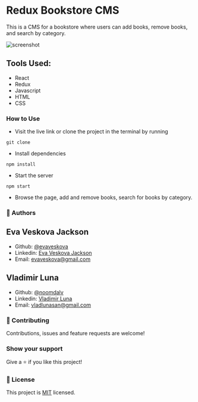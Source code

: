 # Redux Bookstore CMS
This is a CMS for a bookstore where users can add books, remove books, and search by category.

![screenshot](./src/preview.png)

## Tools Used:
- React
- Redux
- Javascript
-	HTML
- CSS

### How to Use
* Visit the live link or clone the project in the terminal by running
```
git clone
```
* Install dependencies
```
npm install
```
* Start the server
```
npm start
```
* Browse the page, add and remove books, search for books by category.

### 👤 Authors
## Eva Veskova Jackson
- Github: [@evaveskova](https://github.com/evaveskova)
- Linkedin: [Eva Veskova Jackson](https://www.linkedin.com/in/evaveskova/)
- Email: evaveskova@gmail.com

## Vladimir Luna
- Github: [@noomdalv](https://github.com/noomdalv/)
- Linkedin: [Vladimir Luna](https://www.linkedin.com/in/vladlunasan/)
- Email: vladlunasan@gmail.com

### 🤝 Contributing
Contributions, issues and feature requests are welcome!

### Show your support
Give a ⭐️ if you like this project!

### 📝 License
This project is [MIT](lic.url) licensed.
